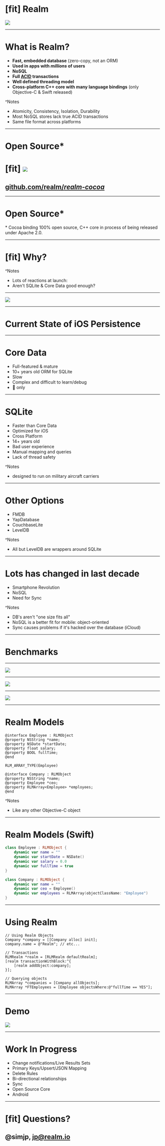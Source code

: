 # [fit] Realm

![](media/realm_github.png)

---

# What is Realm?

* **Fast, embedded database** (zero-copy, not an ORM)
* **Used in apps with *millions* of users**
* **NoSQL**
* **Full [ACID](http://en.wikipedia.org/wiki/ACID) transactions**
* **Well defined threading model**
* **Cross-platform C++ core with many language bindings** (only Objective-C & Swift released)

^Notes
- Atomicity, Consistency, Isolation, Durability
- Most NoSQL stores lack true ACID transactions
- Same file format across platforms

---

# Open Source*

# [fit] ![](media/octocat.png)

## [github.com/realm/*realm-cocoa*](https://github.com/realm/realm-cocoa)

---

# Open Source*

\* Cocoa binding 100% open source, C++ core in process of being released under Apache 2.0.

---

# [fit] Why?

^Notes
- Lots of reactions at launch:
- Aren't SQLite & Core Data good enough?

---

![](media/timeline.png)

---

# Current State of iOS Persistence

---

# Core Data

* Full-featured & mature
* 10+ years old ORM for SQLite
* Slow
* Complex and difficult to learn/debug
*  only

---

# SQLite

* Faster than Core Data
* Optimized for iOS
* Cross Platform
* 14+ years old
* Bad user experience
* Manual mapping and queries
* Lack of thread safety

^Notes
- designed to run on military aircraft carriers

---

# Other Options

- FMDB
- YapDatabase
- CouchbaseLite
- LevelDB

^Notes
- All but LevelDB are wrappers around SQLite

---

# Lots has changed in last decade

* Smartphone Revolution
* NoSQL
* Need for Sync

^Notes
- DB's aren't "one size fits all"
- NoSQL is a better fit for mobile: object-oriented
- Sync causes problems if it's hacked over the database (iCloud)

---

# Benchmarks

---

![](media/realm_counts.png)

---

![](media/realm_queries.png)

---

![](media/realm_inserts.png)

---

# Realm Models

```objc
@interface Employee : RLMObject
@property NSString *name;
@property NSDate *startDate;
@property float salary;
@property BOOL fullTime;
@end

RLM_ARRAY_TYPE(Employee)

@interface Company : RLMObject
@property NSString *name;
@property Employee *ceo;
@property RLMArray<Employee> *employees;
@end
```

^Notes
- Like any other Objective-C object

---

# Realm Models (Swift)

```swift
class Employee : RLMObject {
    dynamic var name = ""
    dynamic var startDate = NSDate()
    dynamic var salary = 0.0
    dynamic var fullTime = true
}

class Company : RLMObject {
    dynamic var name = ""
    dynamic var ceo = Employee()
    dynamic var employees = RLMArray(objectClassName: "Employee")
}
```

---

# Using Realm

```objc
// Using Realm Objects
Company *company = [[Company alloc] init];
company.name = @"Realm"; // etc...

// Transactions
RLMRealm *realm = [RLMRealm defaultRealm];
[realm transactionWithBlock:^{
    [realm addObject:company];
}];

// Querying objects
RLMArray *companies = [Company allObjects];
RLMArray *FTEmployees = [Employee objectsWhere:@"fullTime == YES"];
```

---

# Demo

![](media/xcode.png)

---

# Work In Progress

* Change notifications/Live Results Sets
* Primary Keys/Upsert/JSON Mapping
* Delete Rules 
* Bi-directional relationships
* Sync
* Open Source Core
* Android

---

# [fit] Questions?

## @simjp, jp@realm.io

